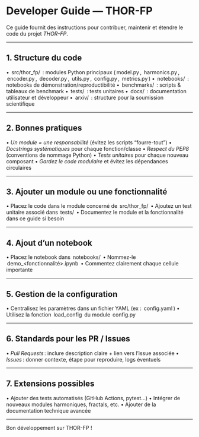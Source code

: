 # Developer Guide — THOR-FP

Ce guide fournit des instructions pour contribuer, maintenir et étendre le code du projet *THOR-FP*.

---

## 1. Structure du code

•⁠  ⁠⁠ src/thor_fp/ ⁠ : modules Python principaux (⁠ model.py ⁠, ⁠ harmonics.py ⁠, ⁠ encoder.py ⁠, ⁠ decoder.py ⁠, ⁠ utils.py ⁠, ⁠ config.py ⁠, ⁠ metrics.py ⁠)
•⁠  ⁠⁠ notebooks/ ⁠ : notebooks de démonstration/reproductibilité
•⁠  ⁠⁠ benchmarks/ ⁠ : scripts & tableaux de benchmark
•⁠  ⁠⁠ tests/ ⁠ : tests unitaires
•⁠  ⁠⁠ docs/ ⁠ : documentation utilisateur et développeur
•⁠  ⁠⁠ arxiv/ ⁠ : structure pour la soumission scientifique

---

## 2. Bonnes pratiques

•⁠  ⁠*Un module = une responsabilité* (évitez les scripts “fourre-tout”)
•⁠  ⁠*Docstrings systématiques* pour chaque fonction/classe
•⁠  ⁠*Respect du PEP8* (conventions de nommage Python)
•⁠  ⁠*Tests unitaires* pour chaque nouveau composant
•⁠  ⁠*Gardez le code modulaire* et évitez les dépendances circulaires

---

## 3. Ajouter un module ou une fonctionnalité

•⁠  ⁠Placez le code dans le module concerné de ⁠ src/thor_fp/ ⁠
•⁠  ⁠Ajoutez un test unitaire associé dans ⁠ tests/ ⁠
•⁠  ⁠Documentez le module et la fonctionnalité dans ce guide si besoin

---

## 4. Ajout d’un notebook

•⁠  ⁠Placez le notebook dans ⁠ notebooks/ ⁠
•⁠  ⁠Nommez-le ⁠ demo_<fonctionnalité>.ipynb ⁠
•⁠  ⁠Commentez clairement chaque cellule importante

---

## 5. Gestion de la configuration

•⁠  ⁠Centralisez les paramètres dans un fichier YAML (ex : ⁠ config.yaml ⁠)
•⁠  ⁠Utilisez la fonction ⁠ load_config ⁠ du module ⁠ config.py ⁠

---

## 6. Standards pour les PR / Issues

•⁠  ⁠*Pull Requests* : inclure description claire + lien vers l’issue associée
•⁠  ⁠*Issues* : donner contexte, étape pour reproduire, logs éventuels

---

## 7. Extensions possibles

•⁠  ⁠Ajouter des tests automatisés (GitHub Actions, pytest…)
•⁠  ⁠Intégrer de nouveaux modules harmoniques, fractals, etc.
•⁠  ⁠Ajouter de la documentation technique avancée

---

Bon développement sur THOR-FP !
